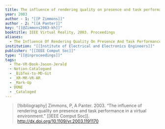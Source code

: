 ```yaml
---
title: The influence of rendering quality on presence and task performance in a virtual environment
year: 2003
author - 1: "[[P Zimmons]]"
author - 2: "[[A Panter]]"
key: "[[@Zimmons2003-kh]]"
booktitle: IEEE Virtual Reality, 2003. Proceedings
aliases:
  - The Influence Of Rendering Quality On Presence And Task Performance In A Virtual Environment
institution: "[[Institute of Electrical and Electronics Engineers]]"
publisher: "[[IEEE Comput Soc]]"
type: "[[@inproceedings]]"
tags:
  - The-VR-Book-Jason-Jerald
  - Notion-Catalogued
  - _BibTex-to-MD-Git
  - _XR-MR-VR-AR
  - _Mark-Up
  - DONE
  - _Cataloged
---
```


> [!bibliography]
> Zimmons, P, A Panter. 2003. “The influence of rendering quality on presence and task performance in a virtual environment.” [[IEEE Comput Soc]]. http://dx.doi.org/10.1109/vr.2003.1191170